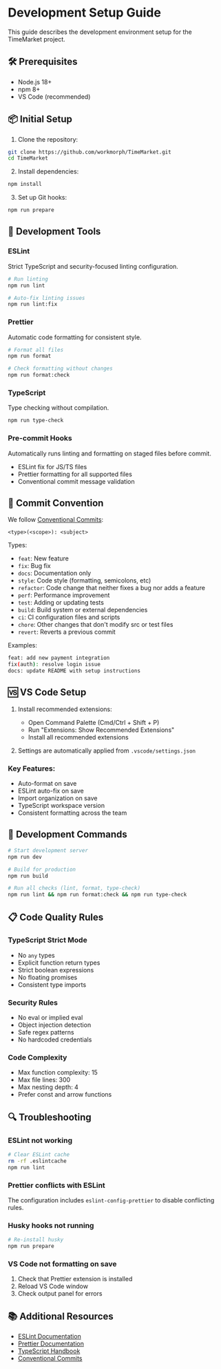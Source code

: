 # Development Setup Guide

This guide describes the development environment setup for the TimeMarket project.

## 🛠️ Prerequisites

- Node.js 18+ 
- npm 8+
- VS Code (recommended)

## 📦 Initial Setup

1. Clone the repository:
```bash
git clone https://github.com/workmorph/TimeMarket.git
cd TimeMarket
```

2. Install dependencies:
```bash
npm install
```

3. Set up Git hooks:
```bash
npm run prepare
```

## 🔧 Development Tools

### ESLint
Strict TypeScript and security-focused linting configuration.

```bash
# Run linting
npm run lint

# Auto-fix linting issues
npm run lint:fix
```

### Prettier
Automatic code formatting for consistent style.

```bash
# Format all files
npm run format

# Check formatting without changes
npm run format:check
```

### TypeScript
Type checking without compilation.

```bash
npm run type-check
```

### Pre-commit Hooks
Automatically runs linting and formatting on staged files before commit.

- ESLint fix for JS/TS files
- Prettier formatting for all supported files
- Conventional commit message validation

## 📝 Commit Convention

We follow [Conventional Commits](https://www.conventionalcommits.org/):

```
<type>(<scope>): <subject>
```

Types:
- `feat`: New feature
- `fix`: Bug fix
- `docs`: Documentation only
- `style`: Code style (formatting, semicolons, etc)
- `refactor`: Code change that neither fixes a bug nor adds a feature
- `perf`: Performance improvement
- `test`: Adding or updating tests
- `build`: Build system or external dependencies
- `ci`: CI configuration files and scripts
- `chore`: Other changes that don't modify src or test files
- `revert`: Reverts a previous commit

Examples:
```bash
feat: add new payment integration
fix(auth): resolve login issue
docs: update README with setup instructions
```

## 🆚 VS Code Setup

1. Install recommended extensions:
   - Open Command Palette (Cmd/Ctrl + Shift + P)
   - Run "Extensions: Show Recommended Extensions"
   - Install all recommended extensions

2. Settings are automatically applied from `.vscode/settings.json`

### Key Features:
- Auto-format on save
- ESLint auto-fix on save
- Import organization on save
- TypeScript workspace version
- Consistent formatting across the team

## 🚀 Development Commands

```bash
# Start development server
npm run dev

# Build for production
npm run build

# Run all checks (lint, format, type-check)
npm run lint && npm run format:check && npm run type-check
```

## 📋 Code Quality Rules

### TypeScript Strict Mode
- No `any` types
- Explicit function return types
- Strict boolean expressions
- No floating promises
- Consistent type imports

### Security Rules
- No eval or implied eval
- Object injection detection
- Safe regex patterns
- No hardcoded credentials

### Code Complexity
- Max function complexity: 15
- Max file lines: 300
- Max nesting depth: 4
- Prefer const and arrow functions

## 🔍 Troubleshooting

### ESLint not working
```bash
# Clear ESLint cache
rm -rf .eslintcache
npm run lint
```

### Prettier conflicts with ESLint
The configuration includes `eslint-config-prettier` to disable conflicting rules.

### Husky hooks not running
```bash
# Re-install husky
npm run prepare
```

### VS Code not formatting on save
1. Check that Prettier extension is installed
2. Reload VS Code window
3. Check output panel for errors

## 📚 Additional Resources

- [ESLint Documentation](https://eslint.org/)
- [Prettier Documentation](https://prettier.io/)
- [TypeScript Handbook](https://www.typescriptlang.org/docs/)
- [Conventional Commits](https://www.conventionalcommits.org/)